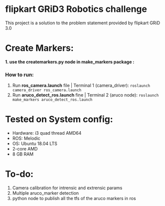# flipkart GRiD3 Robotics challenge 
This project is a solution to the problem statement provided by flipkart GRiD 3.0

# Create Markers:

**1. use the createmarkers.py node in make_markers package :**

### How to run:

<!-- 1. To open arm in Gazebo | Terminal 1: `roslaunch arm_gazebo gazebo_spawn.launch` -->
<!-- 2. To open arm in Rviz   | Terminal 2: `roslaunch arm_prismatic_octomap bringup.launch` -->
1. Run **ros_camera.launch** file | Terminal 1 (camera_driver): `roslaunch camera_driver ros_camera.launch`
2. Run **aruco_detect_ros.launch** fine | Terminal 2 (aruco node): `roslaunch make_markers aruco_detect_ros.launch`


# Tested on System config:
- Hardware: i3 quad thread AMD64
- ROS: Melodic
- OS: Ubuntu 18.04 LTS
- 2-core AMD
- 8 GB RAM

# To-do:
1. Camera calibration for intrensic and extrensic params
2. Multiple aruco_marker detection
3. python node to publish all the tfs of the aruco markers in ros
